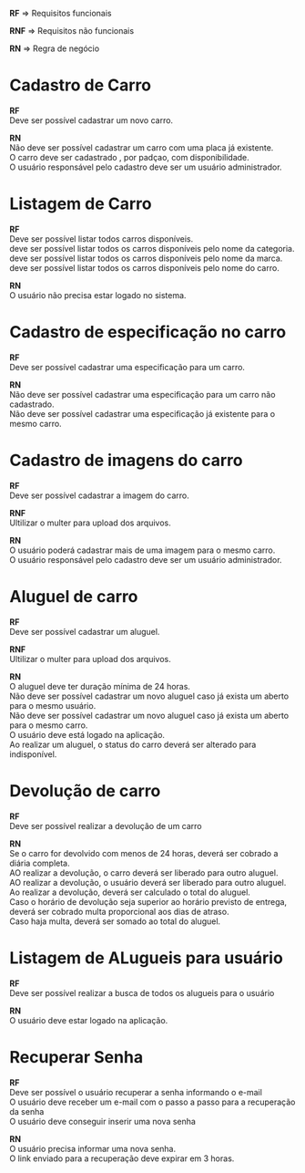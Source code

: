 **RF** => Requisitos funcionais

**RNF** => Requisitos não funcionais 

**RN** => Regra de negócio

# Cadastro de Carro

**RF** <br>
Deve ser possível cadastrar um novo carro.<br>

**RN** <br>
Não deve ser possível cadastrar um carro com uma placa já existente.<br>
O carro deve ser cadastrado , por padçao, com disponibilidade.<br>
O usuário responsável pelo cadastro deve ser um usuário administrador.<br>


# Listagem de Carro

**RF** <br>
Deve ser possível listar todos carros disponíveis.<br>
deve ser possível listar todos os carros disponíveis pelo nome da categoria.<br>
deve ser possível listar todos os carros disponíveis pelo nome da marca.<br>
deve ser possível listar todos os carros disponíveis pelo nome do carro.<br>

**RN** <br>
O usuário não precisa estar logado no sistema.<br>


# Cadastro de especificação no carro

**RF** <br>
Deve ser possível cadastrar uma especificação para um carro.<br>

**RN** <br>
Não deve ser possível cadastrar uma especificação para um carro não cadastrado.<br>
Não deve ser possível cadastrar uma especificação já existente para o mesmo carro.<br>


# Cadastro de imagens do carro

**RF** <br>
Deve ser possível cadastrar a imagem do carro.<br>

**RNF** <br>
Ultilizar o multer para upload dos arquivos.<br>

**RN** <br>
O usuário poderá cadastrar mais de uma imagem para o mesmo carro.<br>
O usuário responsável pelo cadastro deve ser um usuário administrador.<br>


# Aluguel de carro

**RF** <br>
Deve ser possível cadastrar um aluguel.<br>

**RNF** <br>
Ultilizar o multer para upload dos arquivos.<br>


**RN** <br>
O aluguel deve ter duração mínima de 24 horas.<br>
Não deve ser possível cadastrar um novo aluguel caso já exista um aberto para o mesmo usuário.<br>
Não deve ser possível cadastrar um novo aluguel caso já exista um aberto para o mesmo carro.<br>
O usuário deve está logado na aplicação.<br>
Ao realizar um aluguel, o status do carro deverá ser alterado para indisponível.<br>

# Devolução de carro

**RF**<br>
Deve ser possível realizar a devolução de um carro<br>

**RN**<br>
Se o carro for devolvido com menos de 24 horas, deverá ser cobrado a diária completa.<br>
AO realizar a devolução, o carro deverá ser liberado para outro aluguel.<br>
AO realizar a devolução, o usuário deverá ser liberado para outro aluguel.<br>
Ao realizar a devolução, deverá ser calculado o total do aluguel.<br>
Caso o horário de devolução seja superior ao horário previsto de entrega, deverá ser cobrado multa proporcional aos dias de atraso.<br>
Caso haja multa, deverá ser somado ao total do aluguel.<br>

# Listagem de ALugueis para usuário

**RF**<br>
Deve ser possível realizar a busca de todos os alugueis para o usuário<br>

**RN**<br>
O usuário deve estar logado na aplicação.<br>

# Recuperar Senha

**RF**<br>
Deve ser possível o usuário recuperar a senha informando o e-mail<br>
O usuário deve receber um e-mail com o passo a passo para a recuperação da senha<br>
O usuário deve conseguir inserir uma nova senha<br>

**RN**<br>
O usuário precisa informar uma nova senha.<br>
O link enviado para a recuperação deve expirar em 3 horas.<br>
